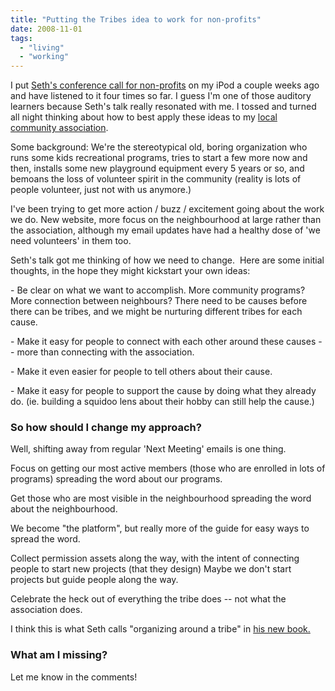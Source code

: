 ```yaml
---
title: "Putting the Tribes idea to work for non-profits"
date: 2008-11-01
tags:
  - "living"
  - "working"
---
```


I put [Seth's conference call for non-profits](http://sethgodin.typepad.com/seths_blog/2008/09/non-profit-riff.html) on my iPod a couple weeks ago and have listened to it four times so far. I guess I'm one of those auditory learners because Seth's talk really resonated with me. I tossed and turned all night thinking about how to best apply these ideas to my [local community association](http://lcaregina.ca/).

Some background: We're the stereotypical old, boring organization who runs some kids recreational programs, tries to start a few more now and then, installs some new playground equipment every 5 years or so, and bemoans the loss of volunteer spirit in the community (reality is lots of people volunteer, just not with us anymore.)

I've been trying to get more action / buzz / excitement going about the work we do. New website, more focus on the neighbourhood at large rather than the association, although my email updates have had a healthy dose of 'we need volunteers' in them too.

Seth's talk got me thinking of how we need to change.  Here are some initial thoughts, in the hope they might kickstart your own ideas:

\- Be clear on what we want to accomplish. More community programs? More connection between neighbours? There need to be causes before there can be tribes, and we might be nurturing different tribes for each cause.

\- Make it easy for people to connect with each other around these causes -- more than connecting with the association.

\- Make it even easier for people to tell others about their cause.

\- Make it easy for people to support the cause by doing what they already do. (ie. building a squidoo lens about their hobby can still help the cause.)

### **So how should I change my approach?**

Well, shifting away from regular 'Next Meeting' emails is one thing.

Focus on getting our most active members (those who are enrolled in lots of programs) spreading the word about our programs.

Get those who are most visible in the neighbourhood spreading the word about the neighbourhood.

We become "the platform", but really more of the guide for easy ways to spread the word.

Collect permission assets along the way, with the intent of connecting people to start new projects (that they design) Maybe we don't start projects but guide people along the way.

Celebrate the heck out of everything the tribe does -- not what the association does.

I think this is what Seth calls "organizing around a tribe" in [his new book.](http://www.amazon.com/Tribes-We-Need-You-Lead/dp/1591842336/ref=sr_1_2?ie=UTF8&s=books&qid=1225482044&sr=8-2)

### What am I missing?

Let me know in the comments!

